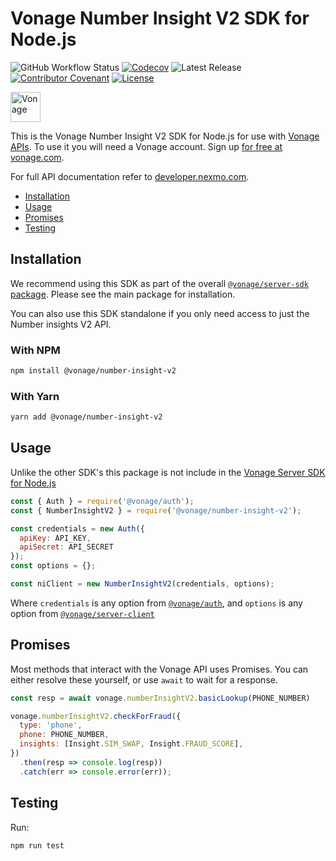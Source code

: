 # Vonage Number Insight V2 SDK for Node.js

![GitHub Workflow Status](https://img.shields.io/github/actions/workflow/status/vonage/vonage-node-sdk/ci.yml?branch=3.x) [![Codecov](https://img.shields.io/codecov/c/github/vonage/vonage-node-sdk?label=Codecov&logo=codecov&style=flat-square)](https://codecov.io/gh/Vonage/vonage-server-sdk) ![Latest Release](https://img.shields.io/npm/v/@vonage/number-insight-v2?label=%40vonage%2Fnumber-insights&style=flat-square) [![Contributor Covenant](https://img.shields.io/badge/Contributor%20Covenant-v2.0%20adopted-ff69b4.svg?style=flat-square)](../../CODE_OF_CONDUCT.md) [![License](https://img.shields.io/npm/l/@vonage/accounts?label=License&style=flat-square)][license]

<img src="https://developer.nexmo.com/images/logos/vbc-logo.svg" height="48px" alt="Vonage" />

This is the Vonage Number Insight V2 SDK for Node.js for use with [Vonage APIs](https://www.vonage.com/). To use it you will need a Vonage account. Sign up [for free at vonage.com][signup].

For full API documentation refer to [developer.nexmo.com](https://developer.nexmo.com/).

* [Installation](#installation)
* [Usage](#usage)
* [Promises](#promises)
* [Testing](#testing)

## Installation

We recommend using this SDK as part of the overall [`@vonage/server-sdk` package](https://github.com/vonage/vonage-node-sdk). Please see the main package for installation.

You can also use this SDK standalone if you only need access to just the Number insights V2 API.

### With NPM

```bash
npm install @vonage/number-insight-v2
```

### With Yarn

```bash
yarn add @vonage/number-insight-v2
```

## Usage

Unlike the other SDK's this package is not include in the [Vonage Server SDK for Node.js](https://github.com/vonage/vonage-node-sdk)

```js
const { Auth } = require('@vonage/auth');
const { NumberInsightV2 } = require('@vonage/number-insight-v2');

const credentials = new Auth({
  apiKey: API_KEY,
  apiSecret: API_SECRET
});
const options = {};

const niClient = new NumberInsightV2(credentials, options);
```

Where `credentials` is any option from [`@vonage/auth`](https://github.com/Vonage/vonage-node-sdk/blob/3.x/packages/auth/README.md#options), and `options` is any option from [`@vonage/server-client`](https://github.com/Vonage/vonage-node-sdk/blob/3.x/packages/server-client/README.md#options)

## Promises

Most methods that interact with the Vonage API uses Promises. You can either resolve these yourself, or use `await` to wait for a response.

```js
const resp = await vonage.numberInsightV2.basicLookup(PHONE_NUMBER)

vonage.numberInsightV2.checkForFraud({
  type: 'phone',
  phone: PHONE_NUMBER,
  insights: [Insight.SIM_SWAP, Insight.FRAUD_SCORE],
})
  .then(resp => console.log(resp))
  .catch(err => console.error(err));
```

## Testing

Run:

```bash
npm run test
```

[signup]: https://dashboard.nexmo.com/sign-up?utm_source=DEV_REL&utm_medium=github&utm_campaign=node-server-sdk
[license]: ../../LICENSE.txt
